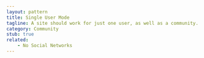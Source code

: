 ```yaml
---
layout: pattern
title: Single User Mode
tagline: A site should work for just one user, as well as a community.
category: Community
stub: true
related:
    - No Social Networks
---
```

